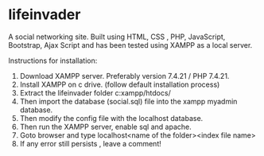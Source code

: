 # lifeinvader
A social networking site. Built using HTML, CSS , PHP, JavaScript, Bootstrap, Ajax Script and has been tested using XAMPP as a local server.

Instructions for installation:
1. Download XAMPP server. Preferably version 7.4.21 / PHP 7.4.21.
2. Install XAMPP on c drive. (follow default installation process)
3. Extract the lifeinvader folder c:xampp/htdocs/
4. Then import the database (social.sql) file into the xampp myadmin database.
5. Then modify the config file with the localhost database.
6. Then run the XAMPP server, enable sql and apache.
7. Goto browser and type localhost\<name of the folder>\<index file name>
8. If any error still persists , leave a comment!
